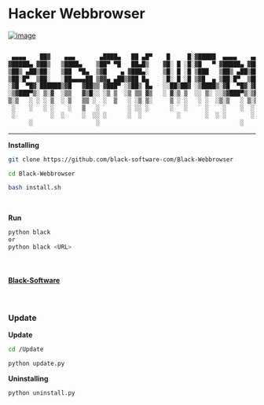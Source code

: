 # Hacker Webbrowser

[![image](https://user-images.githubusercontent.com/78996423/138695085-ec938a7c-9a35-439d-b1d6-2abb386612ad.png)](https://github.com/mrprogrammer2938/Black-Webbrowser)

``` txt

 ▄▄▄▄    ██▓    ▄▄▄       ▄████▄   ██ ▄█▀    █     █░▓█████  ▄▄▄▄    ▄▄▄▄    ██▀███   ▒█████   █     █░  ██████ ▓█████  ██▀███  
▓█████▄ ▓██▒   ▒████▄    ▒██▀ ▀█   ██▄█▒    ▓█░ █ ░█░▓█   ▀ ▓█████▄ ▓█████▄ ▓██ ▒ ██▒▒██▒  ██▒▓█░ █ ░█░▒██    ▒ ▓█   ▀ ▓██ ▒ ██▒
▒██▒ ▄██▒██░   ▒██  ▀█▄  ▒▓█    ▄ ▓███▄░    ▒█░ █ ░█ ▒███   ▒██▒ ▄██▒██▒ ▄██▓██ ░▄█ ▒▒██░  ██▒▒█░ █ ░█ ░ ▓██▄   ▒███   ▓██ ░▄█ ▒
▒██░█▀  ▒██░   ░██▄▄▄▄██ ▒▓▓▄ ▄██▒▓██ █▄    ░█░ █ ░█ ▒▓█  ▄ ▒██░█▀  ▒██░█▀  ▒██▀▀█▄  ▒██   ██░░█░ █ ░█   ▒   ██▒▒▓█  ▄ ▒██▀▀█▄  
░▓█  ▀█▓░██████▒▓█   ▓██▒▒ ▓███▀ ░▒██▒ █▄   ░░██▒██▓ ░▒████▒░▓█  ▀█▓░▓█  ▀█▓░██▓ ▒██▒░ ████▓▒░░░██▒██▓ ▒██████▒▒░▒████▒░██▓ ▒██▒
░▒▓███▀▒░ ▒░▓  ░▒▒   ▓▒█░░ ░▒ ▒  ░▒ ▒▒ ▓▒   ░ ▓░▒ ▒  ░░ ▒░ ░░▒▓███▀▒░▒▓███▀▒░ ▒▓ ░▒▓░░ ▒░▒░▒░ ░ ▓░▒ ▒  ▒ ▒▓▒ ▒ ░░░ ▒░ ░░ ▒▓ ░▒▓░
▒░▒   ░ ░ ░ ▒  ░ ▒   ▒▒ ░  ░  ▒   ░ ░▒ ▒░     ▒ ░ ░   ░ ░  ░▒░▒   ░ ▒░▒   ░   ░▒ ░ ▒░  ░ ▒ ▒░   ▒ ░ ░  ░ ░▒  ░ ░ ░ ░  ░  ░▒ ░ ▒░
 ░    ░   ░ ░    ░   ▒   ░        ░ ░░ ░      ░   ░     ░    ░    ░  ░    ░   ░░   ░ ░ ░ ░ ▒    ░   ░  ░  ░  ░     ░     ░░   ░ 
 ░          ░  ░     ░  ░░ ░      ░  ░          ░       ░  ░ ░       ░         ░         ░ ░      ░          ░     ░  ░   ░     
      ░                  ░                                        ░       ░                                              
```
<hr>

**Installing**
``` sh
git clone https://github.com/black-software-com/Black-Webbrowser

cd Black-Webbrowser

bash install.sh
```
<br>

**Run**
``` sh
python black 
or
python black <URL>
```
<br>

#### [Black-Software](https://black-software.ir)
<br>

### Update
**Update**
``` sh
cd /Update

python update.py

```

**Uninstalling**
``` sh
python uninstall.py
```
